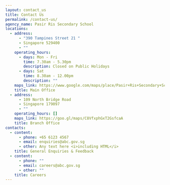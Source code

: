 ```yaml
---
layout: contact_us
title: Contact Us
permalink: /contact-us/
agency_name: Pasir Ris Secondary School
locations:
  - address:
      - "390 Tampines Street 21 "
      - Singapore 529400
      - ""
    operating_hours:
      - days: Mon - Fri
        time: 7.30am - 5.30pm
        description: Closed on Public Holidays
      - days: Sat
        time: 8.30am - 12.00pm
        description: ""
    maps_link: https://www.google.com/maps/place/Pasir+Ris+Secondary+School/@1.3547624,103.9463389,17z/data=!3m1!4b1!4m6!3m5!1s0x31da3d0fe5d243db:0x3930c58c495dfcda!8m2!3d1.354757!4d103.948533!16zL20vMDliYzV2
    title: Main Office
  - address:
      - 109 North Bridge Road
      - Singapore 179097
      - ""
    operating_hours: []
    maps_link: https://goo.gl/maps/C8VfxphGxT2GsfcaA
    title: Branch Office
contacts:
  - content:
      - phone: +65 6123 4567
      - email: enquiries@abc.gov.sg
      - other: Any text here <i>including HTML</i>
    title: General Enquiries & Feedback
  - content:
      - phone: ""
      - email: careers@abc.gov.sg
      - other: ""
    title: Careers
---
```


